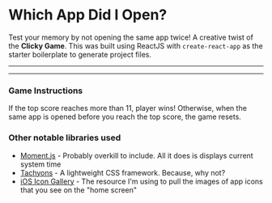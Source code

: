 # Which App Did I Open?
Test your memory by not opening the same app twice! A creative twist of the **Clicky Game**. This was built using ReactJS with `create-react-app` as the starter boilerplate to generate project files.

---

---

### Game Instructions
If the top score reaches more than 11, player wins! Otherwise, when the same app is opened before you reach the top score, the game resets.

### Other notable libraries used
- [Moment.js](https://momentjs.com/) - Probably overkill to include. All it does is displays current system time
- [Tachyons](https://tachyons.io/) - A lightweight CSS framework. Because, why not?
- [iOS Icon Gallery](https://www.iosicongallery.com/) - The resource I'm using to pull the images of app icons that you see on the "home screen"
